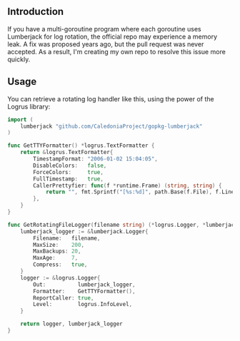 ## Introduction

If you have a multi-goroutine program where each goroutine uses Lumberjack for log rotation, the official repo may experience a memory leak. A fix was proposed years ago, but the pull request was never accepted. As a result, I'm creating my own repo to resolve this issue more quickly.

## Usage

You can retrieve a rotating log handler like this, using the power of the Logrus library:

```go
import (
    lumberjack "github.com/CaledoniaProject/gopkg-lumberjack"
)

func GetTTYFormatter() *logrus.TextFormatter {
	return &logrus.TextFormatter{
		TimestampFormat: "2006-01-02 15:04:05",
		DisableColors:   false,
		ForceColors:     true,
		FullTimestamp:   true,
		CallerPrettyfier: func(f *runtime.Frame) (string, string) {
			return "", fmt.Sprintf("[%s:%d]", path.Base(f.File), f.Line)
		},
	}
}

func GetRotatingFileLogger(filename string) (*logrus.Logger, *lumberjack.Logger) {
	lumberjack_logger := &lumberjack.Logger{
		Filename:   filename,
		MaxSize:    200,
		MaxBackups: 20,
		MaxAge:     7,
		Compress:   true,
	}
	logger := &logrus.Logger{
		Out:          lumberjack_logger,
		Formatter:    GetTTYFormatter(),
		ReportCaller: true,
		Level:        logrus.InfoLevel,
	}

	return logger, lumberjack_logger
}
```
